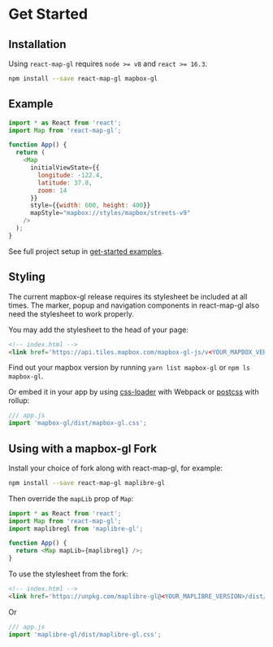 # Get Started

## Installation

Using `react-map-gl` requires `node >= v8` and `react >= 16.3`.

```sh
npm install --save react-map-gl mapbox-gl
```

## Example

```js
import * as React from 'react';
import Map from 'react-map-gl';

function App() {
  return (
    <Map
      initialViewState={{
        longitude: -122.4,
        latitude: 37.8,
        zoom: 14
      }}
      style={{width: 600, height: 400}}
      mapStyle="mapbox://styles/mapbox/streets-v9"
    />
  );
}
```

See full project setup in [get-started examples](https://github.com/visgl/react-map-gl/tree/7.0-release/examples/get-started).


## Styling

The current mapbox-gl release requires its stylesheet be included at all times. The marker, popup and navigation components in react-map-gl also need the stylesheet to work properly.

You may add the stylesheet to the head of your page:

```html
<!-- index.html -->
<link href='https://api.tiles.mapbox.com/mapbox-gl-js/v<YOUR_MAPBOX_VERSION>/mapbox-gl.css' rel='stylesheet' />
```

Find out your mapbox version by running `yarn list mapbox-gl` or `npm ls mapbox-gl`.

Or embed it in your app by using [css-loader](https://webpack.github.io/docs/stylesheets.html) with Webpack or [postcss](https://www.npmjs.com/package/rollup-plugin-postcss) with rollup:

```js
/// app.js
import 'mapbox-gl/dist/mapbox-gl.css';
```


## Using with a mapbox-gl Fork

Install your choice of fork along with react-map-gl, for example:

```bash
npm install --save react-map-gl maplibre-gl
```

Then override the `mapLib` prop of `Map`:

```js
import * as React from 'react';
import Map from 'react-map-gl';
import maplibregl from 'maplibre-gl';

function App() {
  return <Map mapLib={maplibregl} />;
}
```

To use the stylesheet from the fork:

```html
<!-- index.html -->
<link href='https://unpkg.com/maplibre-gl@<YOUR_MAPLIBRE_VERSION>/dist/maplibre-gl.css' rel='stylesheet' />
```

Or

```js
/// app.js
import 'maplibre-gl/dist/maplibre-gl.css';
```
